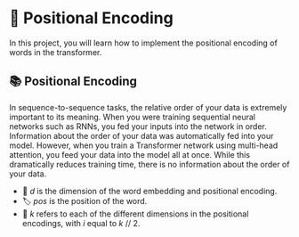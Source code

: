 # 🌟 Positional Encoding

In this project, you will learn how to implement the positional encoding of words in the transformer.

## 📚 Positional Encoding

In sequence-to-sequence tasks, the relative order of your data is extremely important to its meaning. When you were training sequential neural networks such as RNNs, you fed your inputs into the network in order. Information about the order of your data was automatically fed into your model. However, when you train a Transformer network using multi-head attention, you feed your data into the model all at once. While this dramatically reduces training time, there is no information about the order of your data.

* 🧮 $d$ is the dimension of the word embedding and positional encoding.
* 🏷️ $pos$ is the position of the word.
* 🔢 $k$ refers to each of the different dimensions in the positional encodings, with $i$ equal to $k$ $//$ $2$.
